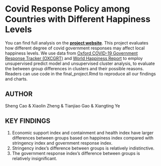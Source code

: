 # Covid Response Policy among Countries with Different Happiness Levels

You can find full analysis on the [**project website**](https://vladimircao.github.io/final_project/). This project evaluates how different degree of covid government responses may affect local happiness levels. We use data from [Oxford COVID-19 Government 
Response Tracker (OXCGRT)](https://www.bsg.ox.ac.uk/research/research-projects/covid-19-government-response-tracker) and [World Happiness Report](https://worldhappiness.report/) to employ unsupervised predict model and unsupervised cluster analysis, to evaluate the between group differences in clusters and their possible reasons. Readers can use code in the final_project.Rmd to reproduce all our findings and charts.


## AUTHOR

Sheng Cao & Xiaolin Zheng & Tianjiao Gao & Xiangting Ye


## KEY FINDINGS

1. Economic support index and containment and health index have larger differences between groups based on happiness index compared with stringency index and government response index. 
3. Stringency index’s difference between groups is relatively indistinctive. 
4. The government response index’s difference between groups is relatively insignificant.
